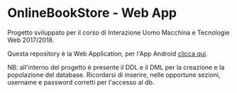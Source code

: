 # OnlineBookStore - Web App
Progetto sviluppato per il corso di Interazione Uomo Macchina e Tecnologie Web 2017/2018.

Questa repository è la Web Application, per l'App Android [clicca qui](https://github.com/nanyx95/OnlineBookStore-Android_App).

NB: all'interno del progetto è presente il DDL e il DML per la creazione e la popolazione del database. Ricordarsi di inserire, nelle opportune sezioni, username e password corretti per l'accesso al db.
